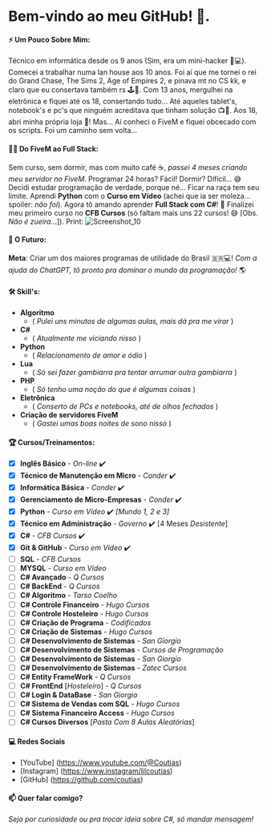 # Bem-vindo ao meu GitHub! 👋.

#### ⚡ **Um Pouco Sobre Mim**:
Técnico em informática desde os 9 anos (Sim, era um mini-hacker 👶💻).
Comecei a trabalhar numa lan house aos 10 anos. Foi aí que me tornei o rei do Grand Chase, The Sims 2, Age of Empires 2, e pinava mt no CS kk, e claro que eu consertava também rs 🕹️🔧.
Com 13 anos, mergulhei na eletrônica e fiquei até os 18, consertando tudo... Até aqueles tablet's, notebook's e pc's que ninguém acreditava que tinham solução 📺🔨.
Aos 18, abri minha própria loja 🎉! Mas... Aí conheci o FiveM e fiquei obcecado com os scripts. Foi um caminho sem volta...

#### 🧑‍💻 **Do FiveM ao Full Stack**:
Sem curso, sem dormir, mas com muito café ☕, *passei 4 meses criando meu servidor no FiveM*. Programar 24 horas? Fácil! Dormir? Difícil... 😅
Decidi estudar programação de verdade, porque né... Ficar na raça tem seu limite.
Aprendi **Python** com o **Curso em Vídeo** (achei que ia ser moleza... spoiler: *não foi*).
Agora tô amando aprender **Full Stack com C#**! 🎉
Finalizei meu primeiro curso no **CFB Cursos** (só faltam mais uns 22 cursos! 😅 [Obs. *Não é zueira*...]). Print: ![Screenshot_10](https://github.com/user-attachments/assets/e9524f74-9aeb-429c-92d5-abc7fca06dc1)


#### 🚀 **O Futuro**:
**Meta**: Criar um dos maiores programas de utilidade do Brasil 🇧🇷💻!
*Com a ajuda do ChatGPT, tô pronto pra dominar o mundo da programação!* 🌎

#### 🛠️ **Skill's**:
- **Algoritmo**
  - ( *Pulei uns minutos de algumas aulas, mais dá pra me virar* )
- **C#**
  - ( *Atualmente me viciando nisso* )
- **Python**
  - ( *Relacionamento de amor e ódio* )
- **Lua**
  - ( *Só sei fazer gambiarra pra tentar arrumar outra gambiarra* )
- **PHP**
  - ( *Só tenho uma noção do que é algumas coisas* )
- **Eletrônica**
  - ( *Conserto de PCs e notebooks, até de olhos fechados* )
- **Criação de servidores FiveM**
  - ( *Gastei umas boas noites de sono nisso* )

#### 🏆 **Cursos/Treinamentos**:
- [x] **Inglês Básico** - *On-line* ✔️
- [x] **Técnico de Manutenção em Micro** - *Conder* ✔️
- [x] **Informática Básica** - *Conder* ✔️
- [x] **Gerenciamento de Micro-Empresas** - *Conder* ✔️
- [x] **Python** - *Curso em Vídeo* ✔️ *[Mundo 1, 2 e 3]*
- [x] **Técnico em Administração** - *Governo* ✔️ [4 Meses *Desistente*]
- [x] **C#** - *CFB Cursos* ✔️
- [x] **Git & GitHub** - *Curso em Vídeo* ✔️
- [ ] **SQL** - *CFB Cursos* 
- [ ] **MYSQL** - *Curso em Vídeo* 
- [ ] **C# Avançado** - *Q Cursos* 
- [ ] **C# BackEnd** - *Q Cursos* 
- [ ] **C# Algoritmo** - *Tarso Coelho* 
- [ ] **C# Controle Financeiro** - *Hugo Cursos* 
- [ ] **C# Controle Hosteleiro** - *Hugo Cursos* 
- [ ] **C# Criação de Programa** - *Codificados* 
- [ ] **C# Criação de Sistemas** - *Hugo Cursos* 
- [ ] **C# Desenvolvimento de Sistemas** - *San Giorgio* 
- [ ] **C# Desenvolvimento de Sistemas** - *Cursos de Programação* 
- [ ] **C# Desenvolvimento de Sistemas** - *San Giorgio* 
- [ ] **C# Desenvolvimento de Sistemas** - *Zatec Cursos* 
- [ ] **C# Entity FrameWork** - *Q Cursos* 
- [ ] **C# FrontEnd** [*Hosteleiro*] - *Q Cursos* 
- [ ] **C# Login & DataBase** - *San Giorgio* 
- [ ] **C# Sistema de Vendas com SQL** - *Hugo Cursos* 
- [ ] **C# Sistema Financeiro Access** - *Hugo Cursos* 
- [ ] **C# Cursos Diversos** [*Pasta Com 8 Aulas Aleatórias*] 

#### 💻 **Redes Sociais**
- [YouTube] (https://www.youtube.com/@Coutias)
- [Instagram] (https://www.instagram/lilcoutias)
- [GitHub] (https://github.com/coutias)

#### 📫 **Quer falar comigo**?
*Seja por curiosidade ou pra trocar ideia sobre C#, só mandar mensagem!*
